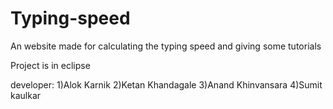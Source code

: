 # Typing-speed
An website made for calculating the typing speed and giving some tutorials

Project is in eclipse

developer:
1)Alok Karnik
2)Ketan Khandagale
3)Anand Khinvansara
4)Sumit kaulkar
